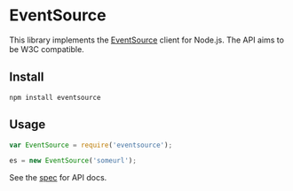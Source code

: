 # EventSource

This library implements the [EventSource](http://dev.w3.org/html5/eventsource/) client for Node.js. The API aims to be W3C compatible.

## Install

    npm install eventsource

## Usage

```javascript
var EventSource = require('eventsource');

es = new EventSource('someurl');
```

See the [spec](http://dev.w3.org/html5/eventsource/) for API docs.

